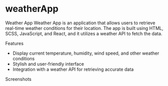 # weatherApp

Weather App
Weather App is an application that allows users to retrieve real-time weather conditions for their location. The app is built using HTML, SCSS, JavaScript, and React, and it utilizes a weather API to fetch the data.

Features
- Display current temperature, humidity, wind speed, and other weather conditions
- Stylish and user-friendly interface
- Integration with a weather API for retrieving accurate data

Screenshots
